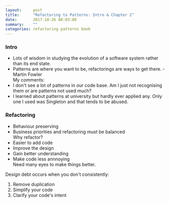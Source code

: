 ```yaml
---
layout:     post
title:      "Refactoring to Patterns: Intro & Chapter 2"
date:       2017-10-26 08:03:00
summary:    "" 
categories: refactoring patterns book
---
```


### Intro
* Lots of wisdom in studying the evolution of a software system rather than its end state.
* Patterns are where you want to be, refactorings are ways to get there. - Martin Fowler  
My comments:  
* I don't see a lot of patterns in our code base. Am I just not recognising them or are patterns not used much?
* I learned about patterns at university but hardly ever applied any. Only one I used was Singleton and that tends to be abused. 

### Refactoring
* Behaviour preserving
* Business priorities and refactoring must be balanced  
Why refactor?
* Easier to add code
* Improve the design
* Gain better understanding
* Make code less annnoying  
Need many eyes to make things better.  

Design debt occurs when you don't consistently:
1. Remove duplication
2. Simplify your code
3. Clarify your code's intent